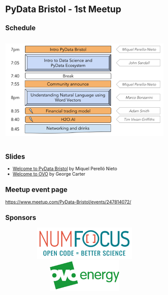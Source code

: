 # PyData Bristol - 1st Meetup

## Schedule

<p align="center">
  <img alt="schedule" src="./images/PyData_Bristol_2018_03_schedule.png" vspace="20" widht="300"/>
</p>

## Slides

- [Welcome to PyData Bristol][slides:mpn] by Miquel Perelló Nieto
- [Welcome to OVO][slides:gc] by George Carter

[slides:mpn]: ./pydata_bristol_01_intro_miquel_perello_nieto.pdf
[slides:gc]: ./pydata_bristol_03_ovo_george_carter.pdf

## Meetup event page

https://www.meetup.com/PyData-Bristol/events/247814072/

## Sponsors

<p align="center">
  <img alt='NumFocus logo' src="./images/logos/numfocus_logo.png" hspace="20" height="100"/>
  <img alt='ovo energy logo' src="./images/logos/ovo_energy_logo.jpg" hspace="20" height="100"/>
</p>

